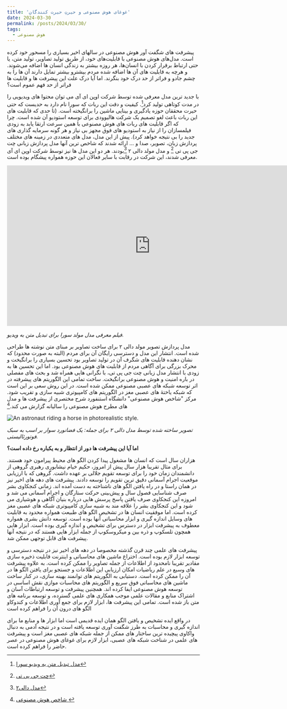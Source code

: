 ```yaml
---
title: 'غوغای هوش مصنوعی و حیرتِ حیرت کنندگان'
date: 2024-03-30
permalink: /posts/2024/03/30/
tags:
  - هوش مصنوعی
---
```




پیشرفت های شگفت آور هوش مصنوعی در سالهای اخیر بسیاری را مسحور خود کرده است. مدل‌های هوش مصنوعی با قابلیت‌های خود، از طریق تولید تصاویر، تولید متن، یا حتی ارتباط برقرار کردن با انسان‌ها، هر روزه بیشتر به زندگی انسان ها اضافه می‌شوند.  و هرچه به قابلیت های آن ها اضافه شده مردم بیشترو بیشتر تمایل دارند آن ها را به چشم جادو و فراتر از حد  درک خود بنگرند. اما آیا درک علت این پیشرفت ها و قابلیت ها فراتر از حد فهم عموم است؟

با جدید ترین مدل معرفی شده توسط شرکت اوپن ای آی می توان محتوا های ویدیویی را در مدت کوتاهی تولید کرد[^1]. کیفیت و دقت این ربات که سورا نام دارد به حدیست که حتی حیرت محققان حوزه یادگیری و بینایی ماشین را برانگیخته است. (تا حدی که قابلیت های این ربات باعث لغو تصمیم یک شرکت هالیوودی برای توسعه استودیو آن شده است. چرا که اگر قابلیت های ربات های هوش مصنوعی با همین سرعت ارتقا یابد به زودی فیلمسازان را از نیاز به استودیو های فوق مجهز بی نیاز و هر گونه سرمایه گذاری های جدید را بی نتیجه خواهد کرد). پیش از این مدل، مدل های متعددی در زمینه های مختلف پردازش زبان، تصویر، صدا و … ارائه شدند که شاخص ترین آنها مدل پردازش زبانی چت جی پی تی [^2] و مدل مولد دالی ۲  [^3]بودند. هر دو این مدل ها نیز توسط شرکت اوپن ای آی معرفی شدند، این شرکت در رقابت با سایر فعالان این حوزه همواره پیشگام بوده است. 

<iframe width="747" height="420" src="https://www.youtube.com/embed/HK6y8DAPN_0?si=Xk4PdXQrcqbwhcy0" title="YouTube video player" frameborder="0" allow="accelerometer; autoplay; clipboard-write; encrypted-media; gyroscope; picture-in-picture; web-share" referrerpolicy="strict-origin-when-cross-origin" allowfullscreen></iframe>
<p>
    <em>فیلم معرفی مدل مولد سورا برای تبدیل متن به ویدیو.
</em>
</p>

مدل پردازش تصویر مولد دالی ۲ برای ساخت تصاویر بر مبنای متن نوشته ها طراحی شده است. انتشار این مدل و دسترسی رایگان آن برای مردم (البته به صورت محدود) که نشان دهنده قابلیت های شگرف آن در تولید تصاویر بود تحسین بسیاری را برانگیخت و محرک بزرگی برای آگاهی مردم از قابلیت های هوش مصنوعی بود. اما این تحسین ها به زودی با انتشار مدل زبانی چت جی پی تی، با نگرانی هایی همراه شد و بحث های مفصلی در باره امنیت و هوش مصنوعی برانگیخت. ساخت تمامی این الگوریتم های پیشرفته در اثر توسعه شبکه های عصبی مصنوعی ممکن شده است. در این روش سعی بر این است که شبکه یاختۀ های عصبی مغز در الگوریتم های کامپیوتری شبیه سازی و تقریب شود. مرکز "شاخص هوش مصنوعی" دانشگاه استنفورد شرح مختصری از پیشرفت ها و مدل های مطرح هوش مصنوعی را سالیانه گزارش می کند.[^4]

![An astronaut riding a horse in photorealistic style.](https://images.openai.com/blob/65f7e2f3-cbd1-43c9-b2c5-7d8a3ebb9e3c/Anastronautridingahorseinaphotorealisticstyle0.jpg?trim=0,0,0,0&width=500)
<p>
    <em>تصویر ساخته شده توسط مدل دالی ۲ برای جمله:
یک فضانورد سوار بر اسب به سبک فوتورئالیستی.
</em>
</p>

<b>اما آیا این پیشرفت ها دور از انتظار و به یکباره رخ داده است؟
</b>

 هزاران سال است که  انسان ها مشغول پیدا کردن الگو های محیط پیرامون خود هستند. برای مثال تقریبا هزار سال پیش از امروز،‌ حکیم خیام نیشابوری رهبری گروهی از دانشمندان زمان خود را برای توسعه تقویم جلالی بر عهده داشت. گروهی که با ارزیابی موقعیت اجرام آسمانی دقیق ترین تقویم را توسعه دادند. پیشرفت های دهه های اخیر نیز در همان راستا و در راه یافتن الگو های ناشناخته به دست آمده اند.
زمانی کنجکاوی بشر صرف شناسایی فصول سال و پیش‌بینی حرکت ستارگان و اجرام آسمانی می شد و امروزه این کنجکاوی صرف یافتن پاسخ پرسش هایی درباره بنیان آگاهی و هوشیاری می شود و این کنجکاوی بشر را علاقه مند به شبیه سازی کامپیوتری شبکه های عصبی مغز کرده است. اما موفقیت انسان ها در تشخیص الگو های طبیعت همواره محدود به قابلیت های وسایل اندازه گیری و ابزار محاسباتی آنها بوده است.  توسعه دانش بشری همواره معطوف به پیشرفت ابزار در دسترس برای تشخیص و اندازه گیری بوده است. ابزار هایی همچون تلسکوپ و ذره بین و میکروسکوپ از جمله ابزار هایی هستند که در نتیجه آنها پیشرفت های قابل توجهی ممکن شد.

پیشرفت های علمی چند قرن گذشته مخصوصا در دهه های اخیر نیز در نتیجه دسترسی و توسعه ابزار لازم بوده است. اختراع ماشین های محاسباتی و اینترنت قابلیت ذخیره سازی مقادیر تقریبا نامحدود از اطلاعات از جمله تصاویر را ممکن کرده است. به علاوه پیشرفت های وسیع در علم ریاضیات امکان ارزیابی این اطلاعات و جستجو برای یافتن الگو ها در آن را ممکن کرده است.  دستیابی به الگوریتم های توانمند بهینه سازی،‌ در کنار ساخت ماشین های محاسباتی فوق سریع و الگوریتم های محاسبات موازی نقش اساسی در توسعه هوش مصنوعی ایفا کرده اند. همچنین پیشرفت و توسعه ارتباطات آسان و اشتراک منابع و مقالات علمی  موجب همکاری های علمی گسترده، و توسعه برنامه های متن باز شده است. تمامی این پیشرفت ها، ابزار لازم برای جمع آوری اطلاعات و کندوکاو الگو های درون آن را فراهم کرده است

در واقع ایده تشخیص و یافتن الگو همان ایده قدیمی است اما ابزار ها و منابع ما برای اندازه گیری و محاسبات به طرز شگفت آوری توسعه یافته است و در نتیجه آدمی به دنبال واکاوی پیچیده ترین ساختار های ممکن از جمله شبکه های عصبی مغز است و پیشرفت های علمی در شناخت شبکه های عصبی، ابزار لازم برای غوغای هوش مصنوعی در عصر حاضر را فراهم کرده است.

[^1]: [مدل تبدیل متن یه ویدیو سورا](https://openai.com/sora)
[^2]: [چت جی پی تی](https://openai.com/chatgpt)
[^3]: [مدل دالی۲](https://openai.com/dall-e-2)
[^4]: [شاخص هوش مصنوعی ](https://aiindex.stanford.edu/)

